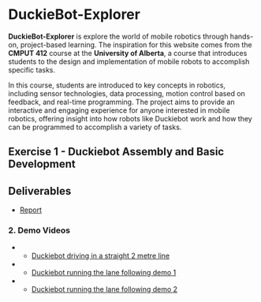 # DuckieBot-Explorer

**DuckieBot-Explorer** is explore the world of mobile robotics through hands-on, project-based learning. The inspiration for this website comes from the **CMPUT 412** course at the **University of Alberta**, a course that introduces students to the design and implementation of mobile robots to accomplish specific tasks.

In this course, students are introduced to key concepts in robotics, including sensor technologies, data processing, motion control based on feedback, and real-time programming. The project aims to provide an interactive and engaging experience for anyone interested in mobile robotics, offering insight into how robots like Duckiebot work and how they can be programmed to accomplish a variety of tasks.

## Exercise 1 - Duckiebot Assembly and Basic Development

## Deliverables
- [Report](Exercise%201%20-%20Duckiebot%20Assembly%20and%20Basic%20Development/Report/Exercise%201%20-%20Duckiebot%20Assembly%20and%20Basic%20Development%20Report.pdf)
### 2. **Demo Videos**
- - [Duckiebot driving in a straight 2 metre line](Exercise%201%20-%20Duckiebot%20Assembly%20and%20Basic%20Development/Videos/Duckiebot%20driving%20in%20a%20straight%20line%20(2%20m).MOV)
- - [Duckiebot running the lane following demo 1](Exercise%201%20-%20Duckiebot%20Assembly%20and%20Basic%20Development/Videos/Duckiebot%20running%20the%20lane%20following%20demo%201.MOV)
- - [Duckiebot running the lane following demo 2](Exercise%201%20-%20Duckiebot%20Assembly%20and%20Basic%20Development/Videos/Duckiebot%20running%20the%20lane%20following%20demo%202.MOV)
